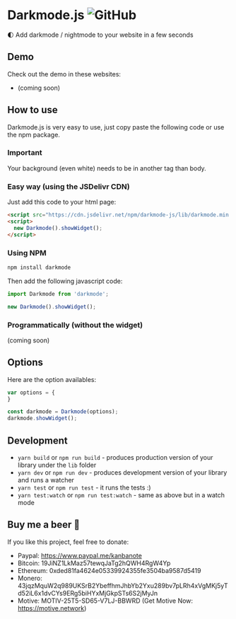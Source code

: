 # Darkmode.js ![GitHub](https://img.shields.io/github/license/mashape/apistatus.svg)

🌓 Add darkmode / nightmode to your website in a few seconds

## Demo
Check out the demo in these websites: 
- (coming soon)

## How to use
Darkmode.js is very easy to use, just copy paste the following code or use the npm package.

### Important
Your background (even white) needs to be in another tag than body.

### Easy way (using the JSDelivr CDN)
Just add this code to your html page:
```html
<script src="https://cdn.jsdelivr.net/npm/darkmode-js/lib/darkmode.min.js"></script>
<script>
  new Darkmode().showWidget();
</script>
```

### Using NPM
```sh
npm install darkmode
```

Then add the following javascript code:
```javascript
import Darkmode from 'darkmode';

new Darkmode().showWidget();
```

### Programmatically (without the widget)
(coming soon)

## Options
Here are the option availables:
```javascript
var options = {
}

const darkmode = Darkmode(options);
darkmode.showWidget();
```

## Development

* `yarn build` or `npm run build` - produces production version of your library under the `lib` folder
* `yarn dev` or `npm run dev` - produces development version of your library and runs a watcher
* `yarn test` or `npm run test` - it runs the tests :)
* `yarn test:watch` or `npm run test:watch` - same as above but in a watch mode

## Buy me a beer 🍺
If you like this project, feel free to donate:
* Paypal: https://www.paypal.me/kanbanote
* Bitcoin: 19JiNZ1LkMaz57tewqJaTg2hQWH4RgW4Yp
* Ethereum: 0xded81fa4624e05339924355fe3504ba9587d5419
* Monero: 43jqzMquW2q989UKSrB2YbeffhmJhbYb2Yxu289bv7pLRh4xVgMKj5yTd52iL6x1dvCYs9ERg5biHYxMjGkpSTs6S2jMyJn
* Motive: MOTIV-25T5-SD65-V7LJ-BBWRD (Get Motive Now: https://motive.network)
